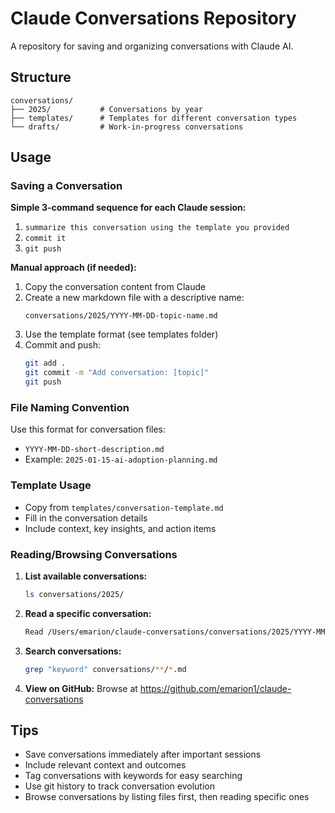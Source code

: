 # Claude Conversations Repository

A repository for saving and organizing conversations with Claude AI.

## Structure

```
conversations/
├── 2025/           # Conversations by year
├── templates/      # Templates for different conversation types
└── drafts/         # Work-in-progress conversations
```

## Usage

### Saving a Conversation

**Simple 3-command sequence for each Claude session:**
1. `summarize this conversation using the template you provided`
2. `commit it`
3. `git push`

**Manual approach (if needed):**
1. Copy the conversation content from Claude
2. Create a new markdown file with a descriptive name:
   ```
   conversations/2025/YYYY-MM-DD-topic-name.md
   ```
3. Use the template format (see templates folder)
4. Commit and push:
   ```bash
   git add .
   git commit -m "Add conversation: [topic]"
   git push
   ```

### File Naming Convention

Use this format for conversation files:
- `YYYY-MM-DD-short-description.md`
- Example: `2025-01-15-ai-adoption-planning.md`

### Template Usage

- Copy from `templates/conversation-template.md`
- Fill in the conversation details
- Include context, key insights, and action items

### Reading/Browsing Conversations

1. **List available conversations:**
   ```bash
   ls conversations/2025/
   ```

2. **Read a specific conversation:**
   ```bash
   Read /Users/emarion/claude-conversations/conversations/2025/YYYY-MM-DD-topic.md
   ```

3. **Search conversations:**
   ```bash
   grep "keyword" conversations/**/*.md
   ```

4. **View on GitHub:**
   Browse at https://github.com/emarion1/claude-conversations

## Tips

- Save conversations immediately after important sessions
- Include relevant context and outcomes
- Tag conversations with keywords for easy searching
- Use git history to track conversation evolution
- Browse conversations by listing files first, then reading specific ones